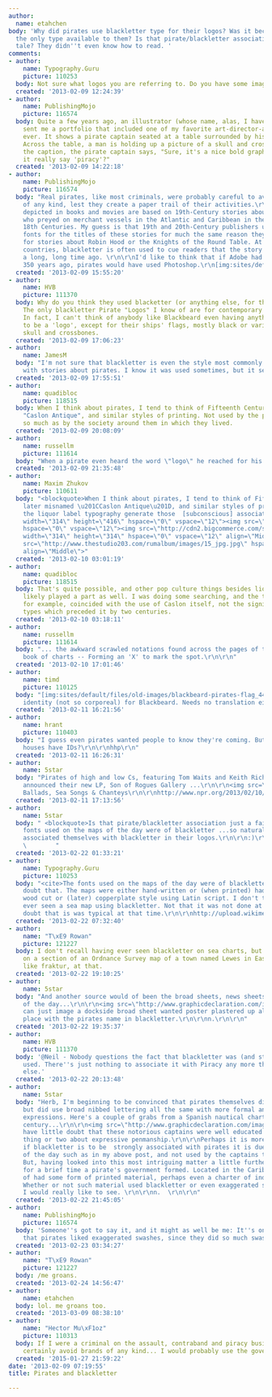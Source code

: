```yaml
---
author:
  name: etahchen
body: 'Why did pirates use blackletter type for their logos? Was it because that was
  the only type available to them? Is that pirate/blackletter association just a fairy
  tale? They didn''t even know how to read. '
comments:
- author:
    name: Typography.Guru
    picture: 110253
  body: Not sure what logos you are referring to. Do you have some images?
  created: '2013-02-09 12:24:39'
- author:
    name: PublishingMojo
    picture: 116574
  body: Quite a few years ago, an illustrator (whose name, alas, I have forgotten)
    sent me a portfolio that included one of my favorite art-director-and-client cartoons
    ever. It shows a pirate captain seated at a table surrounded by his pirate crew.
    Across the table, a man is holding up a picture of a skull and crossbones. In
    the caption, the pirate captain says, "Sure, it's a nice bold graphic, but does
    it really say 'piracy'?"
  created: '2013-02-09 14:22:18'
- author:
    name: PublishingMojo
    picture: 116574
  body: "Real pirates, like most criminals, were probably careful to avoid using fonts
    of any kind, lest they create a paper trail of their activities.\r\n\r\nThe pirates
    depicted in books and movies are based on 19th-Century stories about the pirates
    who preyed on merchant vessels in the Atlantic and Caribbean in the 17th and early
    18th Centuries. My guess is that 19th and 20th-Century publishers used blackletter
    fonts for the titles of these stories for much the same reason they used them
    for stories about Robin Hood or the Knights of the Round Table. At least in English-speaking
    countries, blackletter is often used to cue readers that the story took place
    a long, long time ago. \r\n\r\nI'd like to think that if Adobe had been around
    350 years ago, pirates would have used Photoshop.\r\n[img:sites/default/files/old-images/dither_4474.jpg]"
  created: '2013-02-09 15:55:20'
- author:
    name: HVB
    picture: 111370
  body: Why do you think they used blacketter (or anything else, for that matter)?
    The only blackletter Pirate "Logos" I know of are for contemporary software pirates.
    In fact, I can't think of anybody like Blackbeard even having anything you'd consider
    to be a 'logo', except for their ships' flags, mostly black or variations of the
    skull and crossbones.
  created: '2013-02-09 17:06:23'
- author:
    name: JamesM
  body: "I'm not sure that blackletter is even the style most commonly associated
    with stories about pirates. I know it was used sometimes, but it seems a bit formal.\r\n\r\n[img:sites/default/files/old-images/pirates_4949.jpg]"
  created: '2013-02-09 17:55:51'
- author:
    name: quadibloc
    picture: 118515
  body: When I think about pirates, I tend to think of Fifteenth Century, later misnamed
    "Caslon Antique", and similar styles of printing. Not used by the pirates themselves
    so much as by the society around them in which they lived.
  created: '2013-02-09 20:08:09'
- author:
    name: russellm
    picture: 111614
  body: "When a pirate even heard the word \"logo\" he reached for his cutlass. \r\n\r\n"
  created: '2013-02-09 21:35:48'
- author:
    name: Maxim Zhukov
    picture: 110611
  body: "<blockquote>When I think about pirates, I tend to think of Fifteenth Century,
    later misnamed \u201CCaslon Antique\u201D, and similar styles of printing.</blockquote>Does
    the liquor label typography generate those  [subconscious] associations?<img src=\"http://www.cutty-sark.com/sites/default/files/advertising-gallery/main_image/Cuttyposter.jpg\"
    width=\"314\" height=\"416\" hspace=\"0\" vspace=\"12\"><img src=\"http://www.rum.cz/galery/nam/ca/seagram/img/ca162.jpg\"
    hspace=\"0\" vspace=\"12\"><img src=\"http://cdn2.bigcommerce.com/server4600/57a31/products/13044/images/84890/captainmorganlongislandtea175__66554.1353106609.1280.1280.jpg\"
    width=\"314\" height=\"314\" hspace=\"0\" vspace=\"12\" align=\"Middle\"><img
    src=\"http://www.thestudio203.com/rumalbum/images/15_jpg.jpg\" hspace=\"0\" vspace=\"12\"
    align=\"Middle\">"
  created: '2013-02-10 03:01:19'
- author:
    name: quadibloc
    picture: 118515
  body: That's quite possible, and other pop culture things besides liquor labels
    likely played a part as well. I was doing some searching, and the time of Blackbeard,
    for example, coincided with the use of Caslon itself, not the significantly different
    types which preceded it by two centuries.
  created: '2013-02-10 03:18:11'
- author:
    name: russellm
    picture: 111614
  body: "... the awkward scrawled notations found across the pages of the captain's
    book of charts -- Forming an 'X' to mark the spot.\r\n\r\n"
  created: '2013-02-10 17:01:46'
- author:
    name: timd
    picture: 110125
  body: "[img:sites/default/files/old-images/blackbeard-pirates-flag_4418.jpg]\r\n\r\nCorporate
    identity (not so corporeal) for Blackbeard. Needs no translation either.\r\n\r\nTim"
  created: '2013-02-11 16:21:56'
- author:
    name: hrant
    picture: 110403
  body: "I guess even pirates wanted people to know they're coming. But did ninja
    houses have IDs?\r\n\r\nhhp\r\n"
  created: '2013-02-11 16:26:31'
- author:
    name: 5star
  body: "Pirates of high and low Cs, featuring Tom Waits and Keith Richards, have
    announced their new LP, Son of Rogues Gallery ...\r\n\r\n<img src=\"http://www.graphicdeclaration.com/images/blackletterpirate.jpg\">\r\n\r\n...Pirate
    Ballads, Sea Songs & Chanteys\r\n\r\nhttp://www.npr.org/2013/02/10/171309504/first-listen-son-of-rogues-gallery-pirate-ballads-sea-songs-chanteys?sc=tumblr&cc=tumb_music\r\n\r\nn. "
  created: '2013-02-11 17:13:56'
- author:
    name: 5star
  body: " <blockquote>Is that pirate/blackletter association just a fairy tale?</blockquote>\r\n\r\nThe
    fonts used on the maps of the day were of blackletter ...so naturally the pirates
    associated themselves with blackletter in their logos.\r\n\r\n:)\r\n\r\nn. \r\n
    \        "
  created: '2013-02-22 01:33:21'
- author:
    name: Typography.Guru
    picture: 110253
  body: "<cite>The fonts used on the maps of the day were of blackletter .</cite>\r\n\r\nI
    doubt that. The maps were either hand-written or (when printed) had the typical
    wood cut or (later) copperplate style using Latin script. I don't think I have
    ever seen a sea map using blackletter. Not that it was not done at all, but I
    doubt that is was typical at that time.\r\n\r\nhttp://upload.wikimedia.org/wikipedia/commons/4/42/1696_Danckerts_Map_of_Florida,_the_West_Indies,_and_the_Caribbean_-_Geographicus_-_WestIndies-dankerts-1696.jpg"
  created: '2013-02-22 07:32:40'
- author:
    name: "T\xE9 Rowan"
    picture: 121227
  body: I don't recall having ever seen blackletter on sea charts, but I saw it today
    on a section of an Ordnance Survey map of a town named Lewes in East Sussex. Looked
    like fraktur, at that.
  created: '2013-02-22 19:10:25'
- author:
    name: 5star
  body: "And another source would of been the broad sheets, news sheets, newspapers
    of the day...\r\n\r\n<img src=\"http://www.graphicdeclaration.com/images/blackletter_pirates_1.jpg\">\r\n\r\n...I
    can just image a dockside broad sheet wanted poster plastered up all over the
    place with the pirates name in blackletter.\r\n\r\nn.\r\n\r\n"
  created: '2013-02-22 19:35:37'
- author:
    name: HVB
    picture: 111370
  body: '@Neil - Nobody questions the fact that blackletter was (and still is) widely
    used. There''s just nothing to associate it with Piracy any more than with anything
    else.'
  created: '2013-02-22 20:13:48'
- author:
    name: 5star
  body: "Herb, I'm beginning to be convinced that pirates themselves did not use blackletter
    but did use broad nibbed lettering all the same with more formal and exaggerated
    expressions. Here's a couple of grabs from a Spanish nautical chart of late 17th
    century...\r\n\r\n<img src=\"http://www.graphicdeclaration.com/images/blackletter_pirates_2.jpg\">\r\n\r\n...a
    have little doubt that these notorious captains were well educated and knew a
    thing or two about expressive penmanship.\r\n\r\nPerhaps it is more likely that
    if blackletter is to be  strongly associated with pirates it is due to the periodicals
    of the day such as in my above post, and not used by the captains themselves.
    But, having looked into this most intriguing matter a little further there was
    for a brief time a pirate's government formed. Located in the Caribbean it must
    of had some form of printed material, perhaps even a charter of independence.
    Whether or not such material used blackletter or even exaggerated swashes as above
    I would really like to see. \r\n\r\nn.  \r\n\r\n"
  created: '2013-02-22 21:45:05'
- author:
    name: PublishingMojo
    picture: 116574
  body: 'Someone''s got to say it, and it might as well be me: It''s only natural
    that pirates liked exaggerated swashes, since they did so much swashbuckling. '
  created: '2013-02-23 03:34:27'
- author:
    name: "T\xE9 Rowan"
    picture: 121227
  body: /me groans.
  created: '2013-02-24 14:56:47'
- author:
    name: etahchen
  body: lol. me groans too.
  created: '2013-03-09 08:38:10'
- author:
    name: "Hector Mu\xF1oz"
    picture: 110313
  body: If I were a criminal on the assault, contraband and piracy business I would
    certainly avoid brands of any kind... I would probably use the government's flags.
  created: '2015-01-27 21:59:22'
date: '2013-02-09 07:19:55'
title: Pirates and blackletter

---
```

